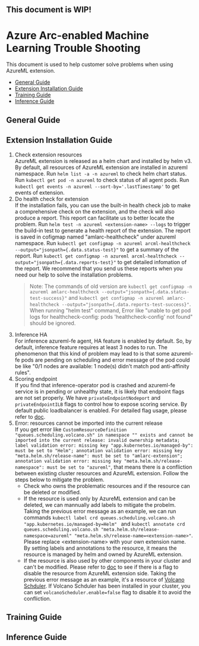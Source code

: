 ## This document is WIP!
# Azure Arc-enabled Machine Learning Trouble Shooting
This document is used to help customer solve problems when using AzureML extension. 
* [General Guide](#general-guide)
* [Extension Installation Guide](#extension-installation-guide)
* [Training Guide](#training-guide)
* [Inference Guide](#inference-guide)


## General Guide

## Extension Installation Guide

1. Check extension resources   
    AzureML extension is released as a helm chart and installed by helm v3. By default, all resources of AzureML extension are installed in azureml namespace. Run ```helm list -a -n azureml``` to check helm chart status. Run ```kubectl get pod -n azureml``` to check status of all agent pods. Run ```kubectl get events -n azureml --sort-by='.lastTimestamp'``` to get events of extension.
1. Do health check for extension   
    If the installation fails, you can use the built-in health check job to make a comprehensive check on the extension, and the check will also produce a report. This report can facilitate us to better locate the problem. Run ```helm test -n azureml <extension-name> --logs``` to trigger the build-in test to generate a health report of the extension. The report is saved in cofigmap named "amlarc-healthcheck" under azureml namespace. Run ```kubectl get configmap -n azureml arcml-healthcheck --output="jsonpath={.data.status-test}"``` to get a summary of the report. Run ```kubectl get configmap -n azureml arcml-healthcheck --output="jsonpath={.data.reports-test}"``` to get detailed infomation of the report. We recommend that you send us these reports when you need our help to solve the installation problems.
    > Note: The commands of old version are  ```kubectl get configmap -n azureml amlarc-healthcheck --output="jsonpath={.data.status-test-success}"``` and ```kubectl get configmap -n azureml amlarc-healthcheck --output="jsonpath={.data.reports-test-success}"```. When running "helm test" command, Error like "unable to get pod logs for healthcheck-config: pods 'healthcheck-config' not found" should be ignored. 
1. Inference HA  
    For inference azureml-fe agent, HA feature is enabled by default. So, by default, inference feature requires at least 3 nodes to run. The phenomenon that this kind of problem may lead to is that some azureml-fe pods are pending on scheduling and error message of the pod could be like "0/1 nodes are available: 1 node(s) didn't match pod anti-affinity rules".
1. Scoring endpoint  
    If you find that inference-operator pod is crashed and azureml-fe service is in pending or unhealthy state, it is likely that endpoint flags are not set properly. We have ```privateEndpointNodeport``` and ```privateEndpointILB``` flags to control how to expose scoring service. By default public loadbalancer is enabled. For detailed flag usage, please refer to [doc](./deploy-extension.md#review-azureml-deployment-configuration-settings).
1. Error: resources cannot be imported into the current release  
    If you get error like ```CustomResourceDefinition "queues.scheduling.volcano.sh" in namespace "" exists and cannot be imported into the current release: invalid ownership metadata; label validation error: missing key "app.kubernetes.io/managed-by": must be set to "Helm"; annotation validation error: missing key "meta.helm.sh/release-name": must be set to "amlarc-extension"; annotation validation error: missing key "meta.helm.sh/release-namespace": must be set to "azureml"```, that means there is a confliction between existing cluster resources and AzureML extension. Follow the steps below to mitigate the problem.
    * Check who owns the problematic resources and if the resource can be deleted or modified. 
    * If the resource is used only by AzureML extension and can be deleted, we can mannually add labels to mitigate the probelm. Taking the previous error message as an example, we can run commands ```kubectl label crd queues.scheduling.volcano.sh "app.kubernetes.io/managed-by=Helm" ``` and ```kubectl annotate crd queues.scheduling.volcano.sh "meta.helm.sh/release-namespace=azureml" "meta.helm.sh/release-name=<extension-name>"```. Please replace \<extension-name\> with your own extension name. By setting labels and annotations to the resource, it means the resource is managed by helm and owned by AzureML extension. 
    * If the resource is also used by other components in your cluster and can't be modified. Please refer to [doc](./deploy-extension.md#review-azureml-deployment-configuration-settings) to see if there is a flag to disable the resource from AzureML extension side. Taking the previous error message as an example, it's a resource of [Volcano Schduler](https://github.com/volcano-sh/volcano). If Volcano Schduler has been installed in your cluster, you can set ```volcanoScheduler.enable=false``` flag to disable it to avoid the confliction.


## Training Guide

## Inference Guide





